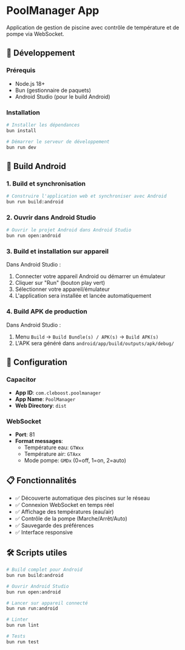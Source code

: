 # PoolManager App

Application de gestion de piscine avec contrôle de température et de pompe via WebSocket.

## 🚀 Développement

### Prérequis
- Node.js 18+
- Bun (gestionnaire de paquets)
- Android Studio (pour le build Android)

### Installation
```bash
# Installer les dépendances
bun install

# Démarrer le serveur de développement
bun run dev
```

## 📱 Build Android

### 1. Build et synchronisation
```bash
# Construire l'application web et synchroniser avec Android
bun run build:android
```

### 2. Ouvrir dans Android Studio
```bash
# Ouvrir le projet Android dans Android Studio
bun run open:android
```

### 3. Build et installation sur appareil
Dans Android Studio :
1. Connecter votre appareil Android ou démarrer un émulateur
2. Cliquer sur "Run" (bouton play vert)
3. Sélectionner votre appareil/émulateur
4. L'application sera installée et lancée automatiquement

### 4. Build APK de production
Dans Android Studio :
1. Menu `Build` → `Build Bundle(s) / APK(s)` → `Build APK(s)`
2. L'APK sera généré dans `android/app/build/outputs/apk/debug/`

## 🔧 Configuration

### Capacitor
- **App ID**: `com.cleboost.poolmanager`
- **App Name**: `PoolManager`
- **Web Directory**: `dist`

### WebSocket
- **Port**: 81
- **Format messages**: 
  - Température eau: `GTWxx`
  - Température air: `GTAxx`
  - Mode pompe: `GMDx` (0=off, 1=on, 2=auto)

## 📋 Fonctionnalités

- ✅ Découverte automatique des piscines sur le réseau
- ✅ Connexion WebSocket en temps réel
- ✅ Affichage des températures (eau/air)
- ✅ Contrôle de la pompe (Marche/Arrêt/Auto)
- ✅ Sauvegarde des préférences
- ✅ Interface responsive

## 🛠️ Scripts utiles

```bash
# Build complet pour Android
bun run build:android

# Ouvrir Android Studio
bun run open:android

# Lancer sur appareil connecté
bun run run:android

# Linter
bun run lint

# Tests
bun run test
```
